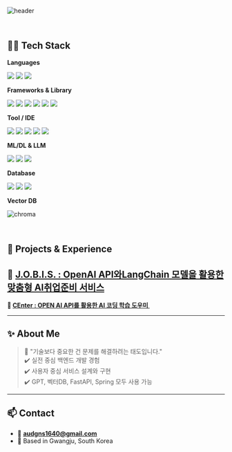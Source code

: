 <!-- 🟢 1. 깃허브 상단 헤더 이미지 -->
![header](https://capsule-render.vercel.app/api?type=waving&color=gradient&height=200&section=header&text=Myung_hoon%20GitHub&fontSize=40&fontAlign=70&fontColor=ffffff)

<br>

<!-- 🟡 2. 사용 가능한 언어 / 기술 스택 뱃지 -->
## 🧑‍💻 Tech Stack

**Languages**
<p>
  <img src="https://img.shields.io/badge/Java-007396?style=flat-square&logo=openjdk&logoColor=white"/>
  <img src="https://img.shields.io/badge/Python-3776AB?style=flat-square&logo=python&logoColor=white"/>
  <img src="https://img.shields.io/badge/JavaScript-F7DF1E?style=flat-square&logo=javascript&logoColor=black"/>
</p>

**Frameworks & Library**
<p>
  <img src="https://img.shields.io/badge/Spring-6DB33F?style=flat-square&logo=spring&logoColor=white"/>
  <img src="https://img.shields.io/badge/SpringBoot-6DB33F?style=flat-square&logo=springboot&logoColor=white"/>
  <img src="https://img.shields.io/badge/FastAPI-009688?style=flat-square&logo=fastapi&logoColor=white"/>
  <img src="https://img.shields.io/badge/Thymeleaf-005F0F?style=flat-square"/>
  <img src="https://img.shields.io/badge/pandas-150458?style=flat-square&logo=pandas&logoColor=white"/>
  <img src="https://img.shields.io/badge/Selenium-43B02A?style=flat-square&logo=selenium&logoColor=white"/>
</p>

**Tool / IDE**
<p>
  <img src="https://img.shields.io/badge/STS-6DB33F?style=flat-square&logo=spring&logoColor=white"/>
  <img src="https://img.shields.io/badge/VSCode-007ACC?style=flat-square&logo=visualstudiocode&logoColor=white"/>
  <img src="https://img.shields.io/badge/Eclipse-2C2255?style=flat-square&logo=eclipseide&logoColor=white"/>
  <img src="https://img.shields.io/badge/Jupyter-F37626?style=flat-square&logo=Jupyter&logoColor=white"/>
  <img src="https://img.shields.io/badge/Google_Colab-F9AB00?style=flat-square&logo=googlecolab&logoColor=black"/>
</p>

**ML/DL & LLM**
<p>
  <img src="https://img.shields.io/badge/OpenAI_API-000000?style=flat-square&logo=openai&logoColor=white"/>
  <img src="https://img.shields.io/badge/LangChain-000000?style=flat-square"/>
  <img src="https://img.shields.io/badge/Embedding-6A0DAD?style=flat-square"/>
</p>

**Database**
<p>
  <img src="https://img.shields.io/badge/Oracle-F80000?style=flat-square&logo=oracle&logoColor=white"/>
  <img src="https://img.shields.io/badge/MySQL-4479A1?style=flat-square&logo=mysql&logoColor=white"/>
  <img src="https://img.shields.io/badge/PostgreSQL-4169E1?style=flat-square&logo=postgresql&logoColor=white"/>
</p>

**Vector DB**
<p>
   <img src="https://img.shields.io/badge/ChromaDB-8E44AD?logo=databricks" alt="chroma"/>
</p> 

<br>

<!-- 🔵 3. 나의 프로젝트 및 경력 -->
## 📂 Projects & Experience

**🔹 [J.O.B.I.S. : OpenAI API와LangChain 모델을 활용한 맞춤형 AI취업준비 서비스](https://github.com/2024-SMHRD-DCX-BigData-16/J.O.B.I.S)**
---
**🔸 [CEnter : OPEN AI API를 활용한 AI 코딩 학습 도우미 ](https://github.com/2024-SMHRD-DCX-BigData-16/CEnter)**  
<!-- ### 🧠 머신러닝 활용 경험
> TF-IDF + KMeans 클러스터링 + RandomForest  
> - 유튜브/지식iN 데이터 군집화 → 페르소나 기반 질문 분류 실험 진행-->
---

## ✨ About Me

> 💬 "기술보다 중요한 건 문제를 해결하려는 태도입니다."  
> ✔️ 실전 중심 백엔드 개발 경험  
> ✔️ 사용자 중심 서비스 설계와 구현  
> ✔️ GPT, 벡터DB, FastAPI, Spring 모두 사용 가능

---

## 📫 Contact

- 📧 **audgns1640@gmail.com**
- 📍 Based in Gwangju, South Korea


